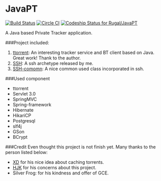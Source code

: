 # JavaPT

[![Build Status](https://travis-ci.org/Rugal/JavaPT.svg?branch=master)](https://travis-ci.org/Rugal/JavaPT)  [![Circle CI](https://circleci.com/gh/Rugal/JavaPT/tree/master.svg?style=svg)](https://circleci.com/gh/Rugal/JavaPT/tree/master) [ ![Codeship Status for Rugal/JavaPT](https://codeship.com/projects/e0a77ce0-5e45-0133-a3a1-7acfb92b9e01/status?branch=master)](https://codeship.com/projects/111337)

A Java based Private Tracker application.

###Project included:  
1. [ttorrent](https://github.com/mpetazzoni/ttorrent): An interesting tracker service and BT client based on Java. Great work! Thank to the author.
2. [SSH](https://github.com/Rugal/springmvc-spring-hibernate): A ssh archetype released by me.  
3. [SSH-comomn](https://github.com/Rugal/ssh-common): A nice common used class incorporated in ssh.


###Used component
* ttorrent
* Servlet 3.0
* SpringMVC
* Spring-framework
* Hibernate
* HikariCP
* Postgresql
* slf4j
* GSon
* BCrypt


###Credit
Even thought this project is not finish yet. Many thanks to the person listed below:

* [XD](https://github.com/myzjutxd) for his nice idea about caching torrents.
* [HJK](https://github.com/orgs/ZJUT/people/0xHJK) for his concerns about this project.
* Silver Frog: for his kindness and offer of GCE.
